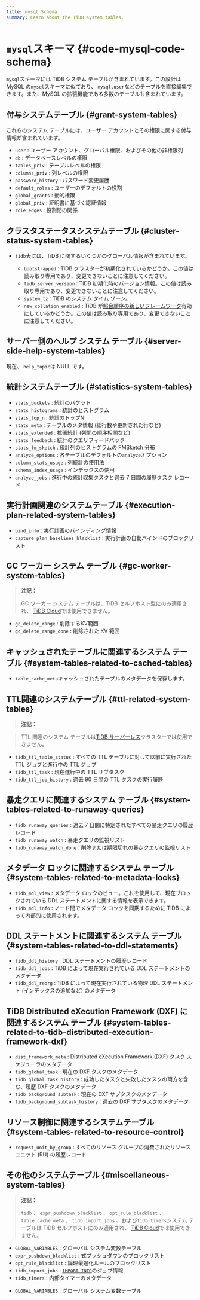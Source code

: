 ```yaml
---
title: mysql Schema
summary: Learn about the TiDB system tables.
---
```


# <code>mysql</code>スキーマ {#code-mysql-code-schema}

`mysql`スキーマには TiDB システム テーブルが含まれています。この設計は MySQL の`mysql`スキーマに似ており、 `mysql.user`などのテーブルを直接編集できます。また、MySQL の拡張機能である多数のテーブルも含まれています。

## 付与システムテーブル {#grant-system-tables}

これらのシステム テーブルには、ユーザー アカウントとその権限に関する付与情報が含まれています。

-   `user` : ユーザー アカウント、グローバル権限、およびその他の非権限列
-   `db` : データベースレベルの権限
-   `tables_priv` : テーブルレベルの権限
-   `columns_priv` : 列レベルの権限
-   `password_history` : パスワード変更履歴
-   `default_roles` : ユーザーのデフォルトの役割
-   `global_grants` : 動的権限
-   `global_priv` : 証明書に基づく認証情報
-   `role_edges` : 役割間の関係

## クラスタステータスシステムテーブル {#cluster-status-system-tables}

-   `tidb`表には、TiDB に関するいくつかのグローバル情報が含まれています。

    -   `bootstrapped` : TiDB クラスターが初期化されているかどうか。この値は読み取り専用であり、変更できないことに注意してください。
    -   `tidb_server_version` : TiDB 初期化時のバージョン情報。この値は読み取り専用であり、変更できないことに注意してください。
    -   `system_tz` : TiDB のシステム タイム ゾーン。
    -   `new_collation_enabled` : TiDB が[照合順序の新しいフレームワーク](/character-set-and-collation.md#new-framework-for-collations)有効にしているかどうか。この値は読み取り専用であり、変更できないことに注意してください。

## サーバー側のヘルプ システム テーブル {#server-side-help-system-tables}

現在、 `help_topic`は NULL です。

## 統計システムテーブル {#statistics-system-tables}

-   `stats_buckets` : 統計のバケット
-   `stats_histograms` : 統計のヒストグラム
-   `stats_top_n` : 統計のトップN
-   `stats_meta` : テーブルのメタ情報 (総行数や更新された行など)
-   `stats_extended` : 拡張統計 (列間の順序相関など)
-   `stats_feedback` : 統計のクエリフィードバック
-   `stats_fm_sketch` : 統計列のヒストグラムの FMSketch 分布
-   `analyze_options` : 各テーブルのデフォルトの`analyze`オプション
-   `column_stats_usage` : 列統計の使用法
-   `schema_index_usage` : インデックスの使用
-   `analyze_jobs` : 進行中の統計収集タスクと過去 7 日間の履歴タスク レコード

## 実行計画関連のシステムテーブル {#execution-plan-related-system-tables}

-   `bind_info` : 実行計画のバインディング情報
-   `capture_plan_baselines_blacklist` : 実行計画の自動バインドのブロックリスト

## GC ワーカー システム テーブル {#gc-worker-system-tables}

> **注記：**
>
> GC ワーカー システム テーブルは、TiDB セルフホスト型にのみ適用され、 [TiDB Cloud](https://docs.pingcap.com/tidbcloud/)では使用できません。

-   `gc_delete_range` : 削除するKV範囲
-   `gc_delete_range_done` : 削除された KV 範囲

## キャッシュされたテーブルに関連するシステム テーブル {#system-tables-related-to-cached-tables}

-   `table_cache_meta`キャッシュされたテーブルのメタデータを保存します。

## TTL関連のシステムテーブル {#ttl-related-system-tables}

> **注記：**

> TTL 関連のシステム テーブルは[TiDB サーバーレス](https://docs.pingcap.com/tidbcloud/select-cluster-tier#tidb-serverless)クラスターでは使用できません。

-   `tidb_ttl_table_status` : すべての TTL テーブルに対して以前に実行された TTL ジョブと進行中の TTL ジョブ
-   `tidb_ttl_task` : 現在進行中の TTL サブタスク
-   `tidb_ttl_job_history` : 過去 90 日間の TTL タスクの実行履歴

## 暴走クエリに関連するシステム テーブル {#system-tables-related-to-runaway-queries}

-   `tidb_runaway_queries` : 過去 7 日間に特定されたすべての暴走クエリの履歴レコード
-   `tidb_runaway_watch` : 暴走クエリの監視リスト
-   `tidb_runaway_watch_done` : 削除または期限切れの暴走クエリの監視リスト

## メタデータ ロックに関連するシステム テーブル {#system-tables-related-to-metadata-locks}

-   `tidb_mdl_view` : メタデータ ロックのビュー。これを使用して、現在ブロックされている DDL ステートメントに関する情報を表示できます。
-   `tidb_mdl_info` : ノード間でメタデータ ロックを同期するために TiDB によって内部的に使用されます。

## DDL ステートメントに関連するシステム テーブル {#system-tables-related-to-ddl-statements}

-   `tidb_ddl_history` : DDL ステートメントの履歴レコード
-   `tidb_ddl_jobs` : TiDB によって現在実行されている DDL ステートメントのメタデータ
-   `tidb_ddl_reorg` : TiDB によって現在実行されている物理 DDL ステートメント (インデックスの追加など) のメタデータ

## TiDB Distributed eXecution Framework (DXF) に関連するシステム テーブル {#system-tables-related-to-tidb-distributed-execution-framework-dxf}

-   `dist_framework_meta` : Distributed eXecution Framework (DXF) タスク スケジューラのメタデータ
-   `tidb_global_task` : 現在の DXF タスクのメタデータ
-   `tidb_global_task_history` : 成功したタスクと失敗したタスクの両方を含む、履歴 DXF タスクのメタデータ
-   `tidb_background_subtask` : 現在の DXF サブタスクのメタデータ
-   `tidb_background_subtask_history` : 過去の DXF サブタスクのメタデータ

## リソース制御に関連するシステムテーブル {#system-tables-related-to-resource-control}

-   `request_unit_by_group` : すべてのリソース グループの消費されたリソース ユニット (RU) の履歴レコード

## その他のシステムテーブル {#miscellaneous-system-tables}

<CustomContent platform="tidb">

> **注記：**
>
> `tidb` 、 `expr_pushdown_blacklist` 、 `opt_rule_blacklist` 、 `table_cache_meta` 、 `tidb_import_jobs` 、および`tidb_timers`システム テーブルは TiDB セルフホストにのみ適用され、 [TiDB Cloud](https://docs.pingcap.com/tidbcloud/)では使用できません。

-   `GLOBAL_VARIABLES` : グローバル システム変数テーブル
-   `expr_pushdown_blacklist` : 式プッシュダウンのブロックリスト
-   `opt_rule_blacklist` : 論理最適化ルールのブロックリスト
-   `tidb_import_jobs` : [`IMPORT INTO`](/sql-statements/sql-statement-import-into.md)のジョブ情報
-   `tidb_timers` : 内部タイマーのメタデータ

</CustomContent>

<CustomContent platform="tidb-cloud">

-   `GLOBAL_VARIABLES` : グローバル システム変数テーブル

</CustomContent>
